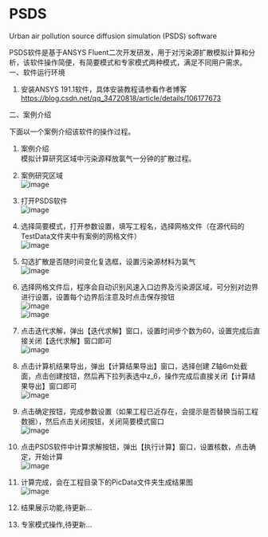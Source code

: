 # PSDS
Urban air pollution source diffusion simulation (PSDS) software  
  
PSDS软件是基于ANSYS Fluent二次开发研发，用于对污染源扩散模拟计算和分析，该软件操作简便，有简要模式和专家模式两种模式，满足不同用户需求。  
一、软件运行环境 
 
1. 安装ANSYS 191.1软件，具体安装教程请参看作者博客 https://blog.csdn.net/qq_34720818/article/details/106177673

二、案例介绍  

下面以一个案例介绍该软件的操作过程。  
1. 案例介绍  
模拟计算研究区域中污染源释放氯气一分钟的扩散过程。  

2. 案例研究区域  
![image]( https://github.com/Mekeater/PSDS/blob/main/OperatePicture/0.png)  

3. 打开PSDS软件  
![image]( https://github.com/Mekeater/PSDS/blob/main/OperatePicture/1.png)  

4. 选择简要模式，打开参数设置，填写工程名，选择网格文件（在源代码的TestData文件夹中有案例的网格文件）  
![image]( https://github.com/Mekeater/PSDS/blob/main/OperatePicture/2.png)  

5. 勾选扩散是否随时间变化复选框，设置污染源材料为氯气  
![image]( https://github.com/Mekeater/PSDS/blob/main/OperatePicture/3.png)  

6. 选择网格文件后，程序会自动识别风速入口边界及污染源区域，可分别对边界进行设置，设置每个边界后注意及时点击保存按钮  
![image]( https://github.com/Mekeater/PSDS/blob/main/OperatePicture/4.png)  
![image]( https://github.com/Mekeater/PSDS/blob/main/OperatePicture/5.png)  
 
7. 点击迭代求解，弹出【迭代求解】窗口，设置时间步个数为60，设置完成后直接关闭【迭代求解】窗口即可  
![image]( https://github.com/Mekeater/PSDS/blob/main/OperatePicture/6.png)  

8. 点击计算机结果导出，弹出【计算结果导出】窗口，选择创建 Z轴6m处截面，点击创建按钮，然后再下拉列表选中z_6，操作完成后直接关闭【计算结果导出】窗口即可  
![image]( https://github.com/Mekeater/PSDS/blob/main/OperatePicture/7.png)  

9. 点击确定按钮，完成参数设置（如果工程已近存在，会提示是否替换当前工程数据），然后点击关闭按钮，关闭简要模式窗口  
![image]( https://github.com/Mekeater/PSDS/blob/main/OperatePicture/8.png)   

10. 点击PSDS软件中计算求解按钮，弹出【执行计算】窗口，设置核数，点击确定，开始计算  
![image]( https://github.com/Mekeater/PSDS/blob/main/OperatePicture/9.png)  

11. 计算完成，会在工程目录下的PicData文件夹生成结果图  
![image]( https://github.com/Mekeater/PSDS/blob/main/OperatePicture/10.png)  

12. 结果展示功能,待更新...

13. 专家模式操作,待更新...